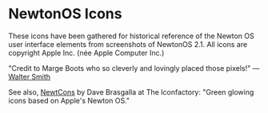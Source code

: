# NewtonOS Icons

These icons have been gathered for historical reference of the Newton OS user interface elements from screenshots of NewtonOS 2.1. All icons are copyright Apple Inc. (née Apple Computer Inc.)

"Credit to Marge Boots who so cleverly and lovingly placed those pixels!" — [Walter Smith](https://twitter.com/walter_smith/status/1281276352461705216)

See also, [NewtCons](https://freeware.iconfactory.com/preview/nwtc) by Dave Brasgalla at The Iconfactory: "Green glowing icons based on Apple's Newton OS."
